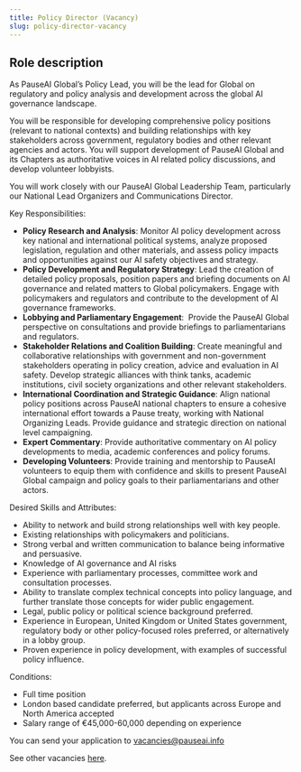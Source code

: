 ```yaml
---
title: Policy Director (Vacancy)
slug: policy-director-vacancy
---
```


## **Role description**

As PauseAI Global’s Policy Lead, you will be the lead for Global on regulatory and policy analysis and development across the global AI governance landscape. 

You will be responsible for developing comprehensive policy positions (relevant to national contexts) and building relationships with key stakeholders across government, regulatory bodies and other relevant agencies and actors. You will support development of PauseAI Global and its Chapters as authoritative voices in AI related policy discussions, and develop volunteer lobbyists. 

You will work closely with our PauseAI Global Leadership Team, particularly our National Lead Organizers and Communications Director. 

Key Responsibilities:

- **Policy Research and Analysis**: Monitor AI policy development across key national and international political systems, analyze proposed legislation, regulation and other materials, and assess policy impacts and opportunities against our AI safety objectives and strategy. 
- **Policy Development and Regulatory Strategy**: Lead the creation of detailed policy proposals, position papers and briefing documents on AI governance and related matters to Global policymakers. Engage with policymakers and regulators and contribute to the development of AI governance frameworks. 
- **Lobbying and Parliamentary Engagement**:  Provide the PauseAI Global perspective on consultations and provide briefings to parliamentarians and regulators. 
- **Stakeholder Relations and Coalition Building**: Create meaningful and collaborative relationships with government and non-government stakeholders operating in policy creation, advice and evaluation in AI safety. Develop strategic alliances with think tanks, academic institutions, civil society organizations and other relevant stakeholders. 
- **International Coordination and Strategic Guidance**: Align national policy positions across PauseAI national chapters to ensure a cohesive international effort towards a Pause treaty, working with National Organizing Leads. Provide guidance and strategic direction on national level campaigning. 
- **Expert Commentary**: Provide authoritative commentary on AI policy developments to media, academic conferences and policy forums.  
- **Developing Volunteers**: Provide training and mentorship to PauseAI volunteers to equip them with confidence and skills to present PauseAI Global campaign and policy goals to their parliamentarians and other actors. 

Desired Skills and Attributes:

- Ability to network and build strong relationships well with key people.
- Existing relationships with policymakers and politicians.
- Strong verbal and written communication to balance being informative and persuasive. 
- Knowledge of AI governance and AI risks
- Experience with parliamentary processes, committee work and consultation processes.
- Ability to translate complex technical concepts into policy language, and further translate those concepts for wider public engagement. 
- Legal, public policy or political science background preferred.
- Experience in European, United Kingdom or United States government, regulatory body or other policy-focused roles preferred, or alternatively in a lobby group. 
- Proven experience in policy development, with examples of successful policy influence.

Conditions:

- Full time position
- London based candidate preferred, but applicants across Europe and North America accepted
- Salary range of €45,000-60,000 depending on experience

You can send your application to vacancies@pauseai.info

See other vacancies [here](https://pauseai.info/vacancies).
